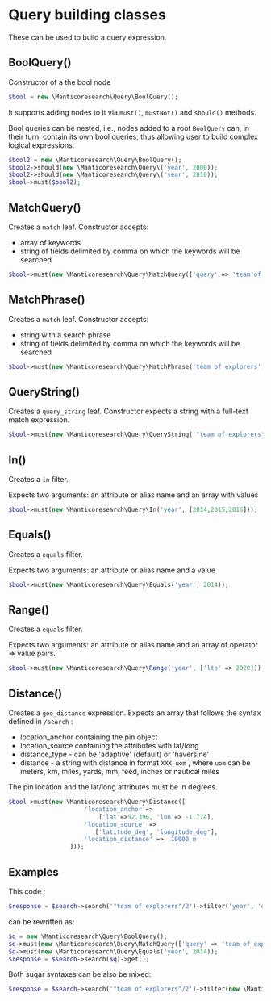# Query building classes

These can be used to build a query expression.

## BoolQuery()

Constructor of a the bool node
```php
$bool = new \Manticoresearch\Query\BoolQuery();
```

It supports adding nodes to it via `must()`, `mustNot()` and `should()` methods.

Bool queries can be nested, i.e., nodes added to a root `BoolQuery` can, in their turn, contain its own bool queries, thus allowing user to build complex logical expressions.

```php
$bool2 = new \Manticoresearch\Query\BoolQuery();
$bool2->should(new \Manticoresearch\Query\('year', 2000));
$bool2->should(new \Manticoresearch\Query\('year', 2010));
$bool->must($bool2);
```

## MatchQuery()

Creates a `match` leaf.
Constructor accepts:
- array of keywords
- string of fields delimited by comma on which the keywords will be searched

 ```php
$bool->must(new \Manticoresearch\Query\MatchQuery(['query' => 'team of explorers', 'operator' => 'and'], 'title,content'));
```

## MatchPhrase()

Creates a `match` leaf.
Constructor accepts:
- string with a search phrase
- string of fields delimited by comma on which the keywords will be searched

 ```php
$bool->must(new \Manticoresearch\Query\MatchPhrase('team of explorers', 'title,content'));
```


## QueryString()

Creates a `query_string` leaf.
Constructor expects a string with a full-text match expression.


 ```php
$bool->must(new \Manticoresearch\Query\QueryString('"team of explorers"/2'));
```
## In()

Creates a `in` filter.

Expects two arguments: an attribute or alias name and an array with values

 ```php
$bool->must(new \Manticoresearch\Query\In('year', [2014,2015,2016]));
```

## Equals()

Creates a `equals` filter.

Expects two arguments: an attribute or alias name and a value

 ```php
$bool->must(new \Manticoresearch\Query\Equals('year', 2014));
```


## Range()

Creates a `equals` filter.

Expects two arguments: an attribute or alias name and an array of operator => value pairs.

 ```php
$bool->must(new \Manticoresearch\Query\Range('year', ['lte' => 2020]));
```


## Distance()

Creates a `geo_distance` expression.
Expects an array that follows the syntax defined in `/search` :

- location_anchor containing the pin object
- location_source containing the attributes with lat/long
- distance_type -  can be 'adaptive' (default) or 'haversine'
- distance - a string with distance in format `XXX uom` , where `uom` can be meters, km, miles, yards, mm, feed, inches or nautical miles

The pin location and the lat/long attributes must be in degrees.

```php
$bool->must(new \Manticoresearch\Query\Distance([
                     'location_anchor'=>
                         ['lat'=>52.396, 'lon'=> -1.774],
                     'location_source' => 
                        ['latitude_deg', 'longitude_deg'],
                     'location_distance' => '10000 m'
                 ]));
```


## Examples

This code :
```php
$response = $search->search('"team of explorers"/2')->filter('year', 'equals', 2014)->get();
```

can be rewritten as:
```php
$q = new \Manticoresearch\Query\BoolQuery();
$q->must(new \Manticoresearch\Query\MatchQuery(['query' => 'team of explorers', 'operator' => 'or'], '*'));
$q->must(new \Manticoresearch\Query\Equals('year', 2014));
$response = $search->search($q)->get();
```

Both sugar syntaxes can be also be mixed:

```php
$response = $search->search('"team of explorers"/2')->filter(new \Manticoresearch\Query\Equals('year', 2014))->get();
```
